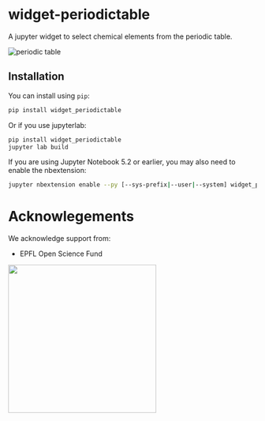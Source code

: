 # widget-periodictable

A jupyter widget to select chemical elements from the periodic table.

![periodic table](./periodictable.png)

## Installation

You can install using `pip`:

```bash
pip install widget_periodictable
```

Or if you use jupyterlab:

```bash
pip install widget_periodictable
jupyter lab build
```

If you are using Jupyter Notebook 5.2 or earlier, you may also need to enable
the nbextension:

```bash
jupyter nbextension enable --py [--sys-prefix|--user|--system] widget_periodictable
```
# Acknowlegements

We acknowledge support from:
* EPFL Open Science Fund

<img src='./OSSCAR-logo.png' width='300'>
